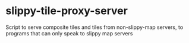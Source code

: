 # slippy-tile-proxy-server
Script to serve composite tiles and tiles from non-slippy-map servers, to programs that can only speak to slippy map servers
